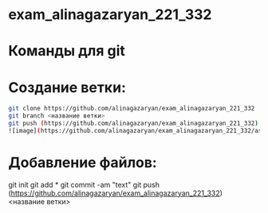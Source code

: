 # exam_alinagazaryan_221_332

# Команды для git 
# Создание ветки:
```sh
git clone https://github.com/alinagazaryan/exam_alinagazaryan_221_332
git branch <название ветки>
git push (https://github.com/alinagazaryan/exam_alinagazaryan_221_332) <название ветки>
![image](https://github.com/alinagazaryan/exam_alinagazaryan_221_332/assets/113593230/40e7b2e2-d649-415f-aa1f-732c13381e20)
```

# Добавление файлов: 
git init
git add *
git commit -am "text" 
git push (https://github.com/alinagazaryan/exam_alinagazaryan_221_332) <название ветки>


